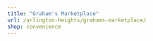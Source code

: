 ```yaml
---
title: "Graham's Marketplace"
url: /arlington-heights/grahams-marketplace/
shop: convenience
---
```

